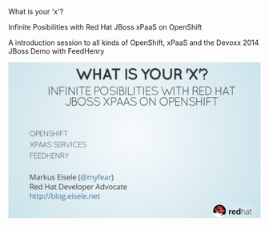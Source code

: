 What is your 'x'?

Infinite Posibilities with Red Hat JBoss xPaaS on OpenShift

A introduction session to all kinds of OpenShift, xPaaS and the Devoxx 2014 JBoss Demo with FeedHenry



![Cover Slide](https://raw.githubusercontent.com/myfear/what-is-your-x/master/cover.png)

